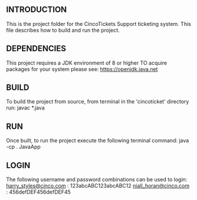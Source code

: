 ## INTRODUCTION
This is the project folder for the CincoTickets Support 
ticketing system.  This file describes how to build and run the project.

## DEPENDENCIES
This project requires a JDK environment of 8 or higher
TO acquire packages for your system please see:
https://openjdk.java.net

## BUILD
To build the project from source, from terminal in the 'cincoticket' directory run:
javac *.java

## RUN
Once built, to run the project execute the following terminal command:
java -cp . JavaApp

## LOGIN
The following username and password
combinations can be used to login:
harry_styles@cinco.com : 123abcABC123abcABC12
niall_horan@cinco.com : 456defDEF456defDEF45
